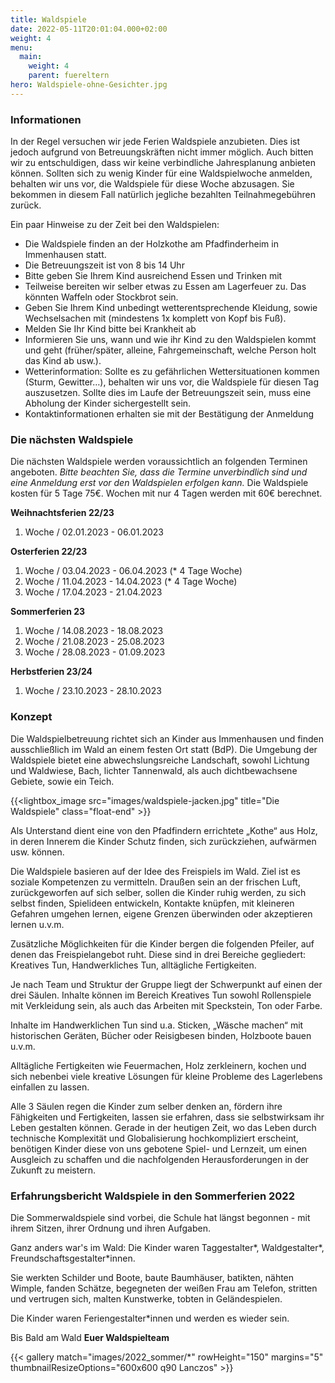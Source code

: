 ```yaml
---
title: Waldspiele
date: 2022-05-11T20:01:04.000+02:00
weight: 4
menu:
  main:
    weight: 4
    parent: fuereltern
hero: Waldspiele-ohne-Gesichter.jpg
---
```


### Informationen

In der Regel versuchen wir jede Ferien Waldspiele anzubieten. Dies ist jedoch aufgrund von Betreuungskräften nicht immer möglich. Auch bitten wir zu entschuldigen, dass wir keine verbindliche Jahresplanung anbieten können. Sollten sich zu wenig Kinder für eine Waldspielwoche anmelden, behalten wir uns vor, die Waldspiele für diese Woche abzusagen. Sie bekommen in diesem Fall natürlich jegliche bezahlten Teilnahmegebühren zurück.

Ein paar Hinweise zu der Zeit bei den Waldspielen:

- Die Waldspiele finden an der Holzkothe am Pfadfinderheim in Immenhausen statt.
- Die Betreuungszeit ist von 8 bis 14 Uhr
- Bitte geben Sie Ihrem Kind ausreichend Essen und Trinken mit
- Teilweise bereiten wir selber etwas zu Essen am Lagerfeuer zu. Das könnten Waffeln oder Stockbrot sein.
- Geben Sie Ihrem Kind unbedingt wetterentsprechende Kleidung, sowie Wechselsachen mit (mindestens 1x komplett von Kopf bis Fuß).
- Melden Sie Ihr Kind bitte bei Krankheit ab
- Informieren Sie uns, wann und wie ihr Kind zu den Waldspielen kommt und geht (früher/später, alleine, Fahrgemeinschaft, welche Person holt das Kind ab usw.).
- Wetterinformation: Sollte es zu gefährlichen Wettersituationen kommen (Sturm, Gewitter…), behalten wir uns vor, die Waldspiele für diesen Tag auszusetzen. Sollte dies im Laufe der Betreuungszeit sein, muss eine Abholung der Kinder sichergestellt sein.
- Kontaktinformationen erhalten sie mit der Bestätigung der Anmeldung

### Die nächsten Waldspiele

Die nächsten Waldspiele werden voraussichtlich an folgenden Terminen angeboten. _Bitte beachten Sie, dass die Termine unverbindlich sind und eine Anmeldung erst vor den Waldspielen erfolgen kann._ Die Waldspiele kosten für 5 Tage 75€. Wochen mit nur 4 Tagen werden mit 60€ berechnet.

**Weihnachtsferien 22/23**

1. Woche / 02.01.2023 - 06.01.2023

**Osterferien 22/23**

1. Woche / 03.04.2023 - 06.04.2023 (\* 4 Tage Woche)
2. Woche / 11.04.2023 - 14.04.2023 (\* 4 Tage Woche)
3. Woche / 17.04.2023 - 21.04.2023

**Sommerferien 23**

1. Woche / 14.08.2023 - 18.08.2023
2. Woche / 21.08.2023 - 25.08.2023
3. Woche / 28.08.2023 - 01.09.2023

**Herbstferien 23/24**

1. Woche / 23.10.2023 - 28.10.2023

### Konzept

Die Waldspielbetreuung richtet sich an Kinder aus Immenhausen und finden ausschließlich im Wald
an einem festen Ort statt (BdP). Die Umgebung der Waldspiele bietet eine abwechslungsreiche
Landschaft, sowohl Lichtung und Waldwiese, Bach, lichter Tannenwald, als auch dichtbewachsene
Gebiete, sowie ein Teich.

{{<lightbox_image src="images/waldspiele-jacken.jpg" title="Die Waldspiele" class="float-end" >}}

Als Unterstand dient eine von den Pfadfindern errichtete „Kothe“ aus Holz, in deren Innerem die
Kinder Schutz finden, sich zurückziehen, aufwärmen usw. können.

Die Waldspiele basieren auf der Idee des Freispiels im Wald. Ziel ist es soziale Kompetenzen zu
vermitteln. Draußen sein an der frischen Luft, zurückgeworfen auf sich selber, sollen die Kinder ruhig
werden, zu sich selbst finden, Spielideen entwickeln, Kontakte knüpfen, mit kleineren Gefahren
umgehen lernen, eigene Grenzen überwinden oder akzeptieren lernen u.v.m.

Zusätzliche Möglichkeiten für die Kinder bergen die folgenden Pfeiler, auf denen das Freispielangebot
ruht. Diese sind in drei Bereiche gegliedert: Kreatives Tun, Handwerkliches Tun, alltägliche
Fertigkeiten.

Je nach Team und Struktur der Gruppe liegt der Schwerpunkt auf einen der drei Säulen. Inhalte
können im Bereich Kreatives Tun sowohl Rollenspiele mit Verkleidung sein, als auch das Arbeiten mit
Speckstein, Ton oder Farbe.

Inhalte im Handwerklichen Tun sind u.a. Sticken, „Wäsche machen“ mit historischen Geräten, Bücher
oder Reisigbesen binden, Holzboote bauen u.v.m.

Alltägliche Fertigkeiten wie Feuermachen, Holz zerkleinern, kochen und sich nebenbei viele kreative
Lösungen für kleine Probleme des Lagerlebens einfallen zu lassen.

Alle 3 Säulen regen die Kinder zum selber denken an, fördern ihre Fähigkeiten und Fertigkeiten,
lassen sie erfahren, dass sie selbstwirksam ihr Leben gestalten können. Gerade in der heutigen Zeit,
wo das Leben durch technische Komplexität und Globalisierung hochkompliziert erscheint, benötigen
Kinder diese von uns gebotene Spiel- und Lernzeit, um einen Ausgleich zu schaffen und die
nachfolgenden Herausforderungen in der Zukunft zu meistern.

### Erfahrungsbericht Waldspiele in den Sommerferien 2022

Die Sommerwaldspiele sind vorbei, die Schule hat längst begonnen - mit ihrem Sitzen, ihrer Ordnung und ihren Aufgaben.

Ganz anders war's im Wald: Die Kinder waren Taggestalter*, Waldgestalter*, Freundschaftsgestalter\*innen.

Sie werkten Schilder und Boote, baute Baumhäuser, batikten, nähten Wimple, fanden Schätze, begegneten der weißen Frau am Telefon, stritten und vertrugen sich, malten Kunstwerke, tobten in Geländespielen.

Die Kinder waren Feriengestalter\*innen und werden es wieder sein.

Bis Bald am Wald
**Euer Waldspielteam**

{{< gallery match="images/2022_sommer/*" rowHeight="150" margins="5" thumbnailResizeOptions="600x600 q90 Lanczos" >}}
